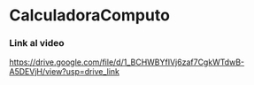 # CalculadoraComputo

### Link al video
https://drive.google.com/file/d/1_BCHWBYfIVj6zaf7CgkWTdwB-A5DEVjH/view?usp=drive_link
